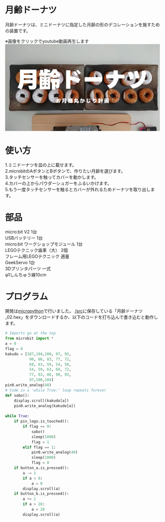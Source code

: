 # 月齢ドーナツ
月齢ドーナツは、ミニドーナツに指定した月齢の形のデコレーションを施すための装置です。

※画像をクリックでyoutube動画再生します  
[![月齢ドーナツ](https://github.com/airpocket-soundman/moon_donuts/blob/main/image/thumbnail.png)](https://www.youtube.com/watch?v=IT8nSHDabr0)

# 使い方
1.ミニドーナツを皿の上に載せます。  
2.microbitのAボタンとBボタンで、作りたい月齢を選びます。  
3.タッチセンサーを触ってカバーを動かします。  
4.カバーの上からパウダーシュガーをふるいかけます。  
5.もう一度タッチセンサーを触るとカバーが外れるためドーナツを取り出します。  

# 部品
micro:bit V2 1台  
USBバッテリー 1台  
micro:bit ワークショップモジュール 1台  
LEGOテクニック歯車（大） 2個  
フレーム用LEGOテクニック 適量  
GeekServo 1台  
3Dプリンタパーツ 一式  
φ1しんちゅう線10cm  

# プログラム
開発は[micropython](https://python.microbit.org/v/3/)で行いました。
[/src](https://github.com/airpocket-soundman/moon_donuts/tree/main/src)に保存している「月齢ドーナツ_02.hex」をダウンロードするか、以下のコードを打ち込んで書き込むと動作します。

```python
# Imports go at the top
from microbit import *
a = 0
flag = 0
kakudo = [107,104,100, 97, 93,
           90, 86, 83, 77, 72,
           68, 63, 59, 54, 50,
           54, 59, 63, 68, 72,
           77, 83, 86, 90, 93,
           97,100,104]
pin0.write_analog(40)
# Code in a 'while True:' loop repeats forever
def sabo():
    display.scroll(kakudo[a])
    pin0.write_analog(kakudo[a])

while True:
    if pin_logo.is_touched():
        if flag == 0:
            sabo()
            sleep(1000)
            flag = 1
        elif flag == 1:
            pin0.write_analog(40)
            sleep(1000)
            flag = 0
    if button_a.is_pressed():
        a -= 1
        if a < 0:
            a = 0
        display.scroll(a)
    if button_b.is_pressed():
        a += 1
        if a > 28:
            a = 28
        display.scroll(a)

```


